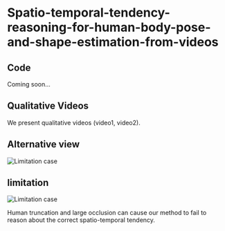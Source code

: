 # Spatio-temporal-tendency-reasoning-for-human-body-pose-and-shape-estimation-from-videos

## Code
Coming soon...

## Qualitative Videos
We present qualitative videos (video1, video2).

## Alternative view
![Limitation case](../main/Alternative.png)

## limitation
![Limitation case](../main/fail.png)

Human truncation and large occlusion can cause our method to fail to reason about the correct spatio-temporal tendency.

